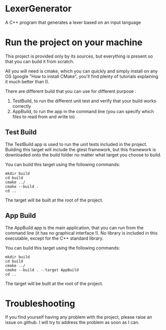 # LexerGenerator
A C++ program that generates a lexer based on an input language


# Run the project on your machine
This project is provided only by its sources, but everything is present so that you can build it from scratch.

All you will need is cmake, which you can quickly and simply install on any OS (google "How to install CMake", you'll find plenty of tutorials explaining it much better than I).

There are different build that you can use for different purpose :

1. TestBuild, to run the different unit test and verify that your build works correctly  
2. AppBuild, to run the app in the command line (you can specify which files to read from and write to)

## Test Build
The TestBuild app is used to run the unit tests included in the project. Building this target will include the gtest framework, but this framework is downloaded onto the build folder no matter what target you choose to build.

You can build this target using the following commands:

    mkdir build
    cd build 
    cmake ../
    cmake --build .
    cd ..

The target will be built at the root of the project.

## App Build
The AppBuild app is the main application, that you can run from the command line (it has no graphical interface !). No library is included in this executable, except for the C++ standard library. 

You can build this target using the following commands:

    mkdir build
    cd build 
    cmake ../
    cmake --build . --target AppBuild
    cd ..

The target will be built at the root of the project.

# Troubleshooting
If you find yourself having any problem with the project, please raise an issue on github. I will try to address the problem as soon as I can.